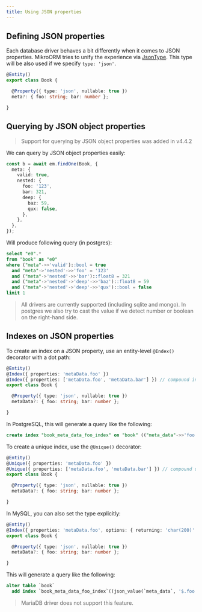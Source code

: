 ```yaml
---
title: Using JSON properties
---
```


## Defining JSON properties

Each database driver behaves a bit differently when it comes to JSON properties. MikroORM tries to unify the experience via [JsonType](./custom-types.md#jsontype). This type will be also used if we specify `type: 'json'`.

```ts
@Entity()
export class Book {

  @Property({ type: 'json', nullable: true })
  meta?: { foo: string; bar: number };

}
```

## Querying by JSON object properties

> Support for querying by JSON object properties was added in v4.4.2

We can query by JSON object properties easily:

```ts
const b = await em.findOne(Book, {
  meta: {
    valid: true,
    nested: {
      foo: '123',
      bar: 321,
      deep: {
        baz: 59,
        qux: false,
      },
    },
  },
});
```

Will produce following query (in postgres):

```sql
select "e0".*
from "book" as "e0"
where ("meta"->>'valid')::bool = true
  and "meta"->'nested'->>'foo' = '123'
  and ("meta"->'nested'->>'bar')::float8 = 321
  and ("meta"->'nested'->'deep'->>'baz')::float8 = 59
  and ("meta"->'nested'->'deep'->>'qux')::bool = false
limit 1
```

> All drivers are currently supported (including sqlite and mongo). In postgres we also try to cast the value if we detect number or boolean on the right-hand side.

## Indexes on JSON properties

To create an index on a JSON property, use an entity-level `@Index()` decorator with a dot path:

```ts
@Entity()
@Index({ properties: 'metaData.foo' })
@Index({ properties: ['metaData.foo', 'metaData.bar'] }) // compound index
export class Book {

  @Property({ type: 'json', nullable: true })
  metaData?: { foo: string; bar: number };

}
```

In PostgreSQL, this will generate a query like the following:

```sql
create index "book_meta_data_foo_index" on "book" (("meta_data"->>'foo'));
```

To create a unique index, use the `@Unique()` decorator:

```ts
@Entity()
@Unique({ properties: 'metaData.foo' })
@Unique({ properties: ['metaData.foo', 'metaData.bar'] }) // compound unique index
export class Book {

  @Property({ type: 'json', nullable: true })
  metaData?: { foo: string; bar: number };

}
```

In MySQL, you can also set the type explicitly:

```ts
@Entity()
@Index({ properties: 'metaData.foo', options: { returning: 'char(200)' } })
export class Book {

  @Property({ type: 'json', nullable: true })
  metaData?: { foo: string; bar: number };

}
```

This will generate a query like the following:

```sql
alter table `book`
  add index `book_meta_data_foo_index`((json_value(`meta_data`, '$.foo' returning char(200))));
```

> MariaDB driver does not support this feature.
